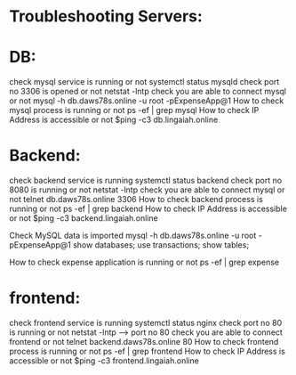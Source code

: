 # Troubleshooting Servers:

# DB:
check mysql service is running or not
systemctl status mysqld
check port no 3306 is opened or not
netstat -lntp
check you are able to connect mysql or not
mysql -h db.daws78s.online -u root -pExpenseApp@1
How to check mysql process is running or not
ps -ef | grep mysql
How to check IP Address is accessible or not
$ping -c3 db.lingaiah.online

# Backend:
check backend service is running
systemctl status backend
check port no 8080 is running or not
netstat -lntp
check you are able to connect mysql or not
telnet db.daws78s.online 3306
How to check backend process is running or not
ps -ef | grep backend
How to check IP Address is accessible or not
$ping -c3 backend.lingaiah.online


Check MySQL data is imported
mysql -h db.daws78s.online -u root -pExpenseApp@1
show databases;
use transactions;
show tables;

How to check expense application is running or not
ps -ef | grep expense

# frontend:
check frontend service is running
systemctl status nginx
check port no 80 is running or not
netstat -lntp --> port no 80
check you are able to connect frontend or not
telnet backend.daws78s.online 80
How to check frontend process is running or not
ps -ef | grep frontend
How to check IP Address is accessible or not
$ping -c3 frontend.lingaiah.online

